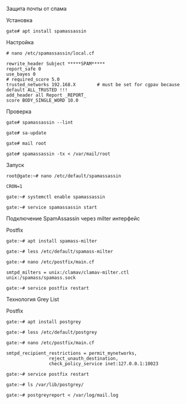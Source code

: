 
Защита почты от спама

Установка
```
gate# apt install spamassassin
```

Настройка 
```
# nano /etc/spamassassin/local.cf
```
```
rewrite_header Subject *****SPAM*****
report_safe 0                        
use_bayes 0
# required_score 5.0
trusted_networks 192.168.X        # must be set for cgpav because default ALL_TRUSTED !!!
add_header all Report _REPORT_
score BODY_SINGLE_WORD 10.0
```

Проверка 
```
gate# spamassassin --lint     
```
```
gate# sa-update

gate# mail root

gate# spamassassin -tx < /var/mail/root
```

Запуск
```
root@gate:~# nano /etc/default/spamassassin
```
```
CRON=1
```
```
gate:~# systemctl enable spamassassin

gate:~# service spamassassin start
```

Подключение SpamAssassin через milter интерфейс

Postfix 
```
gate:~# apt install spamass-milter

gate:~# less /etc/default/spamass-milter

gate:~# nano /etc/postfix/main.cf
```
```
smtpd_milters = unix:/clamav/clamav-milter.ctl unix:/spamass/spamass.sock
```
```
gate:~# service postfix restart
```

Технология Grey List

Postfix 

```
gate:~# apt install postgrey
```
```
gate:~# less /etc/default/postgrey
```
```
gate:~# nano /etc/postfix/main.cf
```
```
smtpd_recipient_restrictions = permit_mynetworks,
                reject_unauth_destination,
                check_policy_service inet:127.0.0.1:10023
```
```
gate:~# service postfix restart
```
```
gate:~# ls /var/lib/postgrey/
```
```
gate:~# postgreyreport < /var/log/mail.log
```
